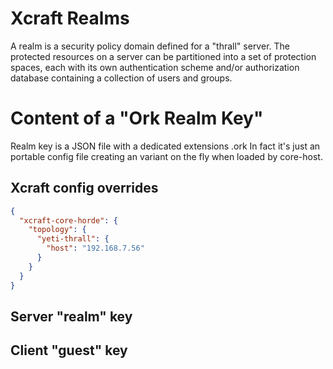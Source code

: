 # Xcraft Realms

A realm is a security policy domain defined for a "thrall" server.
The protected resources on a server can be partitioned into a set of protection spaces, each with its own authentication scheme and/or authorization database containing a collection of users and groups.

# Content of a "Ork Realm Key"

Realm key is a JSON file with a dedicated extensions .ork
In fact it's just an portable config file creating an variant on the fly when loaded
by core-host.

## Xcraft config overrides

```json
{
  "xcraft-core-horde": {
    "topology": {
      "yeti-thrall": {
        "host": "192.168.7.56"
      }
    }
  }
}
```

## Server "realm" key

## Client "guest" key

